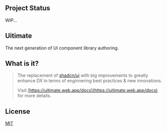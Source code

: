 ## Project Status
WIP...

## Uitimate
The next generation of UI component library authoring.

## What is it?
> The replacement of [shadcn/ui](https://github.com/shadcn-ui/ui) with big improvements to greatly enhance DX in terms of enginnering best practices & new innovations.
>
> Visit <u>[https://uitimate.web.app/docs](https://uitimate.web.app/docs)</u> for more details.

## License
[MIT](https://github.com/its-tim-lee/uitimate/blob/main/LICENSE.md)


